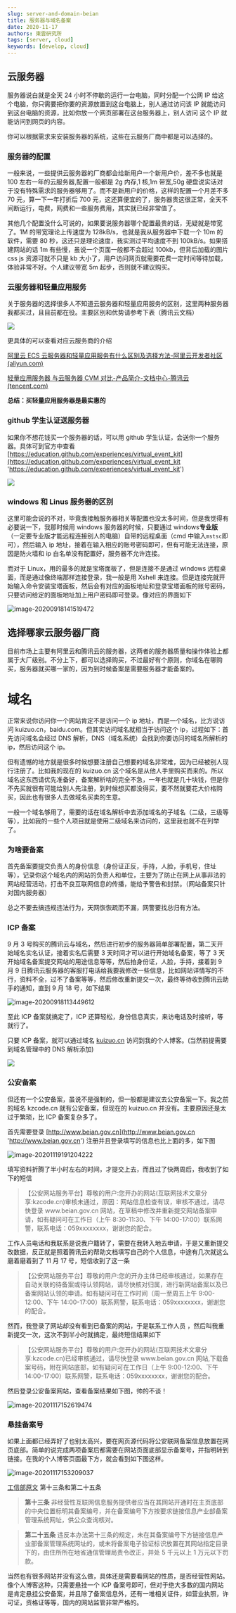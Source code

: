 ```yaml
---
slug: server-and-domain-beian
title: 服务器与域名备案
date: 2020-11-17
authors: 東雲研究所
tags: [server, cloud]
keywords: [develop, cloud]
---
```


<!-- truncate -->

## 云服务器

服务器说白就是全天 24 小时不停歇的运行一台电脑，同时分配一个公网 IP 给这个电脑，你只需要把你要的资源放置到这台电脑上，别人通过访问该 IP 就能访问到这台电脑的资源，比如你放一个网页部署在这台服务器上，别人访问 这个 IP 就能访问到网页的内容。

你可以根据需求来安装服务器的系统，这些在云服务厂商中都是可以选择的。

### 服务器的配置

一般来说，一些提供云服务器的厂商都会给新用户一个新用户价，差不多也就是 100 左右一年的云服务器,配置一般都是 2g 内存,1 核,1m 带宽,50g 硬盘说实话对于没有特殊需求的服务器够用了。而不是新用户的价格，这样的配置一个月差不多 70 元，算一下一年打折后 700 元，这还算便宜的了，服务器贵这很正常，全天不间断运行，电费，网费和一些服务费用，其实就已经非常值了。

其他几个配置没什么可说的，如果要说服务器哪个配置最贵的话，无疑就是带宽了。1M 的带宽理论上传速度为 128kB/s，也就是我从服务器中下载一个 10m 的软件，需要 80 秒，这还只是理论速度，我实测过平均速度不到 100kB/s。如果搭建网站的话 1m 有些慢，虽说一个页面一般都不会超过 100kb，但背后加载的图片 css js 资源可就不只是 kb 大小了，用户访问网页就需要花费一定时间等待加载，体验非常不好。个人建议带宽 5m 起步，否则就不建议购买。

### 云服务器和轻量应用服务

关于服务器的选择很多人不知道云服务器和轻量应用服务的区别，这里两种服务器我都买过，且目前都在役。主要区别和优势请参考下表（腾讯云文档）

![](https://img.kuizuo.cn/image_CO_V_ghsyo.png)

更具体的可以查看对应云服务商的介绍

[阿里云 ECS 云服务器和轻量应用服务有什么区别及选择方法-阿里云开发者社区 (aliyun.com)](https://developer.aliyun.com/article/1023850?spm=5176.21213303.J_6704733920.7.432353c9DbykNf&scm=20140722.S_community@@文章@@1023850._.ID_community@@文章@@1023850-RL_阿里云ecs云服务器和轻量应用服务有什么区别及选择方法-LOC_main-OR_ser-V_2-P0_0 '阿里云ECS云服务器和轻量应用服务有什么区别及选择方法-阿里云开发者社区 (aliyun.com)')

[轻量应用服务器 与云服务器 CVM 对比-产品简介-文档中心-腾讯云 (tencent.com)](https://cloud.tencent.com/document/product/1207/49819 '轻量应用服务器 与云服务器 CVM 对比-产品简介-文档中心-腾讯云 (tencent.com)')

**总结：买轻量应用服务器是最实惠的**

### github 学生认证送服务器

如果你不想花钱买一个服务器的话，可以用 github 学生认证，会送你一个服务器。具体可到官方中查看 [https://education.github.com/experiences/virtual_event_kit](https://education.github.com/experiences/virtual_event_kit 'https://education.github.com/experiences/virtual_event_kit')

![](https://img.kuizuo.cn/image_Rsh8Y_TBfe.png)

### windows 和 Linus 服务器的区别

这里可能会说的不对，毕竟我接触服务器相关等配置也没太多时间，但是我觉得有必要说一下，我那时候用 windows 服务器的时候，只要通过 windows**专业版**（一定要专业版才能远程连接别人的电脑）自带的远程桌面（cmd 中输入`mstsc`即可），然后输入 ip 地址，接着在输入相应的账号密码即可，但有可能无法连接，原因是防火墙和 ip 白名单没有配置好，服务器不允许连接。

而对于 Linux，用的最多的就是宝塔面板了，但是连接不是通过 windows 远程桌面，而是通过像终端那样连接登录，我一般是用 Xshell 来连接。但是连接完就开始输入命令安装宝塔面板，然后会有对应的面板地址和登录宝塔面板的账号密码，只要访问给定的面板地址加上用户密码即可登录。像对应的界面如下

![image-20200918141519472](https://img.kuizuo.cn/image-20200918141519472.png 'image-20200918141519472')

## 选择哪家云服务器厂商

目前市场上主要有阿里云和腾讯云的服务器，这两者的服务器质量和操作体验上都属于大厂级别。不分上下，都可以选择购买，不过最好有个原则，你域名在哪购买，服务器就买哪一家的，因为到时候备案是需要服务器才能备案的。

# 域名

正常来说你访问你一个网站肯定不是访问一个 ip 地址，而是一个域名，比方说访问 kuizuo.cn，baidu.com。但其实访问域名就相当于访问这个 ip，过程如下：首先访问域名会经过 DNS 解析，DNS（域名系统）会找到你要访问的域名所解析的 ip，然后访问这个 ip。

但有遗憾的地方就是很多时候想要注册自己想要的域名非常难，因为已经被别人现行注册了。比如我的现在的 kuizuo.cn 这个域名是从他人手里购买而来的。所以域名这东西请优先准备好，备案解析啥的完全不急，一年也就是几十块钱，但是你不先买就很有可能给别人先注册，到时候想买都没得买，要不然就要花大价格购买，因此也有很多人去做域名买卖的生意。

一般一个域名够用了，需要的话在域名解析中去添加域名的子域名（二级，三级等等），比如我的一些个人项目就是使用二级域名来访问的，这里我也就不在列举了。

### 为啥要备案

首先备案要提交负责人的身份信息（身份证正反，手持，人脸，手机号，住址等），记录你这个域名内的网站的负责人和单位，主要为了防止在网上从事非法的网站经营活动，打击不良互联网信息的传播，能给予警告和封禁。（网站备案只针对国内服务器）

总之不要去搞违规违法行为，天网恢恢疏而不漏，网警要找总归有方法。

### ICP 备案

9 月 3 号购买的腾讯云与域名，然后进行初步的服务器简单部署配置，第二天开始域名实名认证，接着实名后需要 3 天时间才可以进行开始域名备案，等了 3 天开始域名备案提交网站的用途信息等等，然后拍身份证，人脸，手持，接着到 9 月 9 日腾讯云服务器的客服打电话给我要我修改一些信息，比如网站详情写的不行，资料不全，过不了备案等等，然后修改重新提交一次，最终等待收到腾讯云助手的通知，直到 9 月 18 号，如下结果

![image-20200918113449612](https://img.kuizuo.cn/image-20200918113449612.png 'image-20200918113449612')

至此 ICP 备案就搞定了，ICP 还算轻松，身份信息真实，来访电话及时接听，等就行了。

只要 ICP 备案，就可以通过域名 [kuizuo.cn](https://kuizuo.cn 'kuizuo.cn') 访问到我的个人博客。(当然前提需要到域名管理中的 DNS 解析添加)

![](https://img.kuizuo.cn/image_nuVA2RTh_b.png)

### 公安备案

但还有一个公安备案，虽说不是强制的，但一般都是建议去公安备案一下。我之前的域名 kzcode.cn 就有公安备案，但现在的 kuizuo.cn 并没有。主要原因还是太过于繁琐，比 ICP 备案复杂多了。

首先需要登录 [http://www.beian.gov.cn](http://www.beian.gov.cn 'http://www.beian.gov.cn') 注册并且登录填写的信息也比上面的多，如下图

![image-20201119191204222](https://img.kuizuo.cn/image-20201119191204222.png 'image-20201119191204222')

填写资料折腾了半小时左右的时间，才提交上去，而且过了快两周后，我收到了如下的短信

> 【公安网站服务平台】尊敬的用户:您开办的网站(互联网技术文章分享:kzcode.cn)审核未通过，原因：网站信息检查有误，审核不通过，请尽快登录 www\.beian.gov.cn 网站，在草稿中修改并重新提交网站备案申请，如有疑问可在工作日（上午 8:30-11:30、下午 14:00-17:00）联系网警，联系电话：059xxxxxxxx，谢谢您的配合。

工作人员电话和我联系是说我户籍转了，需要在我转入地去申请，于是又重新提交改数据，反正就是照着腾讯云的帮助文档填写自己的个人信息，中途有几次就这么磨着磨着到了 11 月 17 号，短信收到了这一条

> 【公安网站服务平台】尊敬的用户:您的开办主体已经审核通过，如果存在自动关联的待备案或待认领网站，请尽快核对归属，进行新网站备案以及已备案网站认领的申请。如有疑问可在工作时间（周一至周五上午 9:00-12:00、下午 14:00-17:00）联系网警，联系电话：059xxxxxxxx，谢谢您的配合。

然而，我登录了网站却没有看到已备案的网站，于是联系工作人员 ，然后叫我重新提交一次，这次不到半小时就搞定，最终短信结果如下

> 【公安网站服务平台】尊敬的用户:您开办的网站(互联网技术文章分享:kzcode.cn)已经审核通过，请尽快登录 www\.beian.gov.cn 网站,下载备案号码，附在网站底部，如有疑问可在工作日（上午 9:00-12:00、下午 14:00-17:00）联系网警，联系电话：059xxxxxxxx，谢谢您的配合。

然后登录公安备案网站，查看备案结果如下图，帅的不谈！

![image-20201117152619474](https://img.kuizuo.cn/image-20201117152619474.png 'image-20201117152619474')

### 悬挂备案号

如果上面都已经弄好了也别太高兴，要在网页源代码将公安联网备案信息放置在网页底部。简单的说完成两项备案后都需要在网站页面底部显示备案号，并指明转到链接。在我的个人博客页面最下方，就会看到如下图这样。

![image-20201117153209037](https://img.kuizuo.cn/image-20201117153209037.png 'image-20201117153209037')

[工信部原文](http://www.gov.cn/gongbao/content/2005/content_93018.htm '工信部原文') 第十三条和第二十五条

> **第十三条** 非经营性互联网信息服务提供者应当在其网站开通时在主页底部的中央位置标明其备案编号，并在备案编号下方按要求链接信息产业部备案管理系统网址，供公众查询核对。

> **第二十五条** 违反本办法第十三条的规定，未在其备案编号下方链接信息产业部备案管理系统网址的，或未将备案电子验证标识放置在其网站指定目录下的，由住所所在地省通信管理局责令改正，并处 5 千元以上 1 万元以下罚款。

当然也有很多网站并没有这么做，具体还是需要看网站的性质，是否经营性网站。像个人博客这种，只需要悬挂一个 ICP 备案号即可，但对于绝大多数的国内网站是肯定悬挂公安备案，并且除了备案信息外，还有一堆相关证件，如营业执照，许可证，资格证等等，国内的网站监管非常严格的。
